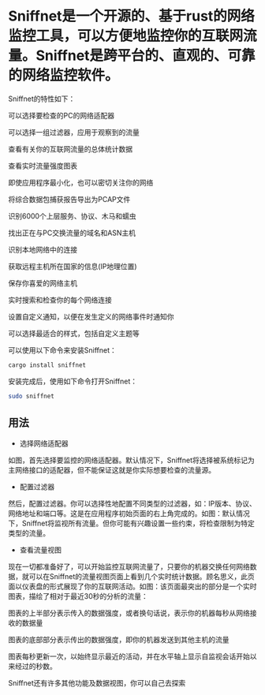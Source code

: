 # Sniffnet是一个开源的、基于rust的网络监控工具，可以方便地监控你的互联网流量。Sniffnet是跨平台的、直观的、可靠的网络监控软件。


Sniffnet的特性如下：

可以选择要检查的PC的网络适配器


可以选择一组过滤器，应用于观察到的流量


查看有关你的互联网流量的总体统计数据


查看实时流量强度图表


即使应用程序最小化，也可以密切关注你的网络


将综合数据包捕获报告导出为PCAP文件


识别6000个上层服务、协议、木马和蠕虫


找出正在与PC交换流量的域名和ASN主机


识别本地网络中的连接


获取远程主机所在国家的信息(IP地理位置)


保存你喜爱的网络主机


实时搜索和检查你的每个网络连接


设置自定义通知，以便在发生定义的网络事件时通知你


可以选择最适合的样式，包括自定义主题等


可以使用以下命令来安装Sniffnet：
```sh
cargo install sniffnet
```
安装完成后，使用如下命令打开Sniffnet：
```sh
sudo sniffnet
```

## 用法

- 选择网络适配器

如图，首先选择要监控的网络适配器。默认情况下，Sniffnet将选择被系统标记为主网络接口的适配器，但不能保证这就是你实际想要检查的流量源。


- 配置过滤器

然后，配置过滤器。你可以选择性地配置不同类型的过滤器，如：IP版本、协议、网络地址和端口等。这是在应用程序初始页面的右上角完成的。如图：默认情况下，Sniffnet将监视所有流量。但你可能有兴趣设置一些约束，将检查限制为特定类型的流量。


- 查看流量视图

现在一切都准备好了，可以开始监控互联网流量了️‍，只要你的机器交换任何网络数据，就可以在Sniffnet的流量视图页面上看到几个实时统计数据。顾名思义，此页面以仪表盘的形式展现了你的互联网活动。如图：该页面最突出的部分是一个实时图表，描绘了相对于最近30秒的分析的流量：

图表的上半部分表示传入的数据强度，或者换句话说，表示你的机器每秒从网络接收的数据量


图表的底部部分表示传出的数据强度，即你的机器发送到其他主机的流量


图表每秒更新一次，以始终显示最近的活动，并在水平轴上显示自监视会话开始以来经过的秒数。

Sniffnet还有许多其他功能及数据视图，你可以自己去探索